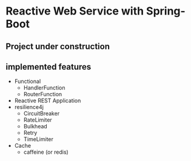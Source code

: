 # Reactive Web Service with Spring-Boot
## Project under construction


## implemented features
 - Functional
   - HandlerFunction
   - RouterFunction
 - Reactive REST Application
 - resilience4j
   - CircuitBreaker
   - RateLimiter
   - Bulkhead
   - Retry
   - TimeLimiter
 - Cache
   - caffeine (or redis)
